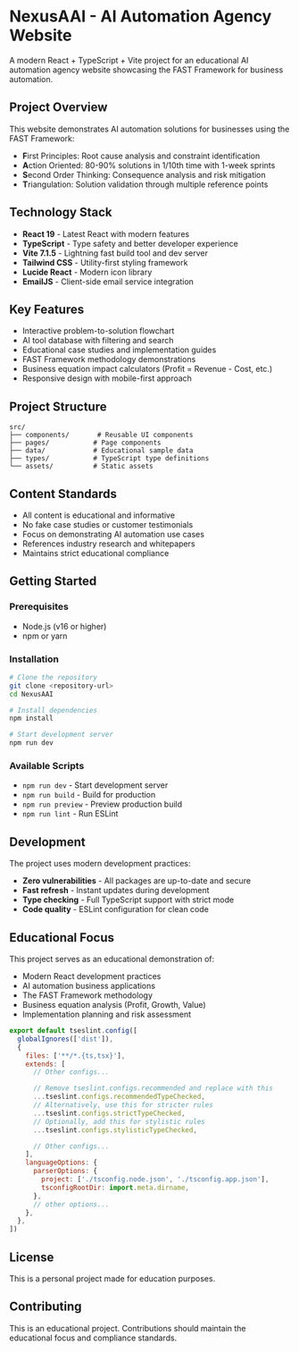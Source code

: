 # NexusAAI - AI Automation Agency Website

A modern React + TypeScript + Vite project for an educational AI automation agency website showcasing the FAST Framework for business automation.

## Project Overview

This website demonstrates AI automation solutions for businesses using the FAST Framework:
- **F**irst Principles: Root cause analysis and constraint identification
- **A**ction Oriented: 80-90% solutions in 1/10th time with 1-week sprints
- **S**econd Order Thinking: Consequence analysis and risk mitigation
- **T**riangulation: Solution validation through multiple reference points

## Technology Stack

- **React 19** - Latest React with modern features
- **TypeScript** - Type safety and better developer experience
- **Vite 7.1.5** - Lightning fast build tool and dev server
- **Tailwind CSS** - Utility-first styling framework
- **Lucide React** - Modern icon library
- **EmailJS** - Client-side email service integration

## Key Features

- Interactive problem-to-solution flowchart
- AI tool database with filtering and search
- Educational case studies and implementation guides
- FAST Framework methodology demonstrations
- Business equation impact calculators (Profit = Revenue - Cost, etc.)
- Responsive design with mobile-first approach

## Project Structure

```
src/
├── components/       # Reusable UI components
├── pages/           # Page components
├── data/            # Educational sample data
├── types/           # TypeScript type definitions
└── assets/          # Static assets
```

## Content Standards

- All content is educational and informative
- No fake case studies or customer testimonials
- Focus on demonstrating AI automation use cases
- References industry research and whitepapers
- Maintains strict educational compliance

## Getting Started

### Prerequisites
- Node.js (v16 or higher)
- npm or yarn

### Installation

```bash
# Clone the repository
git clone <repository-url>
cd NexusAAI

# Install dependencies
npm install

# Start development server
npm run dev
```

### Available Scripts

- `npm run dev` - Start development server
- `npm run build` - Build for production
- `npm run preview` - Preview production build
- `npm run lint` - Run ESLint

## Development

The project uses modern development practices:

- **Zero vulnerabilities** - All packages are up-to-date and secure
- **Fast refresh** - Instant updates during development
- **Type checking** - Full TypeScript support with strict mode
- **Code quality** - ESLint configuration for clean code

## Educational Focus

This project serves as an educational demonstration of:
- Modern React development practices
- AI automation business applications
- The FAST Framework methodology
- Business equation analysis (Profit, Growth, Value)
- Implementation planning and risk assessment

```js
export default tseslint.config([
  globalIgnores(['dist']),
  {
    files: ['**/*.{ts,tsx}'],
    extends: [
      // Other configs...

      // Remove tseslint.configs.recommended and replace with this
      ...tseslint.configs.recommendedTypeChecked,
      // Alternatively, use this for stricter rules
      ...tseslint.configs.strictTypeChecked,
      // Optionally, add this for stylistic rules
      ...tseslint.configs.stylisticTypeChecked,

      // Other configs...
    ],
    languageOptions: {
      parserOptions: {
        project: ['./tsconfig.node.json', './tsconfig.app.json'],
        tsconfigRootDir: import.meta.dirname,
      },
      // other options...
    },
  },
])
```

## License

This is a personal project made for education purposes.

## Contributing

This is an educational project. Contributions should maintain the educational focus and compliance standards.
